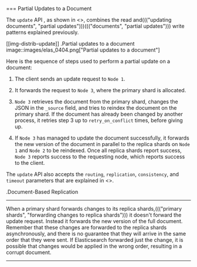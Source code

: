 === Partial Updates to a Document

The `update` API , as shown in <<img-distrib-update>>, combines the read and((("updating documents", "partial updates")))((("documents", "partial updates"))) write patterns explained previously.

[[img-distrib-update]]
.Partial updates to a document
image::images/elas_0404.png["Partial updates to a document"]

Here is the sequence of steps used to perform a partial update on  a
document:

1. The client sends an update request to `Node 1`.

2. It forwards the request to `Node 3`, where the primary shard is allocated.

3. `Node 3` retrieves the document from the primary shard, changes the JSON
   in the `_source` field, and tries to reindex the document on the primary
   shard. If the document has already been changed by another process, it
   retries step 3 up to `retry_on_conflict` times, before giving up.

4. If `Node 3` has managed to update the document successfully, it forwards
   the new version of the document in parallel to the replica shards on  `Node
   1` and `Node 2` to be reindexed. Once all replica shards report success,
   `Node 3` reports success to the requesting node,  which reports success to
   the client.

The `update` API also accepts the `routing`, `replication`, `consistency`, and
`timeout` parameters that are explained in <<distrib-write>>.

.Document-Based Replication
****

When a primary shard forwards changes to its replica shards,((("primary shards", "forwarding changes to replica shards"))) it doesn't
forward the update request. Instead it forwards the new version of the full
document. Remember that these changes are forwarded to the replica shards
asynchronously, and there is no guarantee that they will arrive in the same
order that they were sent. If Elasticsearch forwarded just the change, it is
possible that changes would be applied in the wrong order, resulting in a
corrupt document.

****
